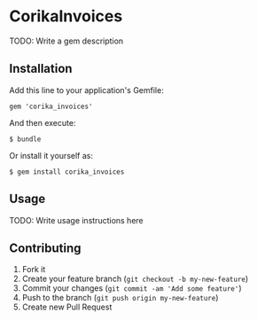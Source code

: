 # CorikaInvoices

TODO: Write a gem description

## Installation

Add this line to your application's Gemfile:

    gem 'corika_invoices'

And then execute:

    $ bundle

Or install it yourself as:

    $ gem install corika_invoices

## Usage

TODO: Write usage instructions here

## Contributing

1. Fork it
2. Create your feature branch (`git checkout -b my-new-feature`)
3. Commit your changes (`git commit -am 'Add some feature'`)
4. Push to the branch (`git push origin my-new-feature`)
5. Create new Pull Request
